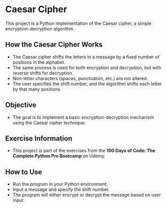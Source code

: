 # Caesar Cipher

This project is a Python implementation of the Caesar cipher, a simple encryption-decryption algorithm.

## How the Caesar Cipher Works
- The Caesar cipher shifts the letters in a message by a fixed number of positions in the alphabet.
- The same process is used for both encryption and decryption, but with reverse shifts for decryption.
- Non-letter characters (spaces, punctuation, etc.) are not altered.
- The user specifies the shift number, and the algorithm shifts each letter by that many positions.

## Objective
- The goal is to implement a basic encryption-decryption mechanism using the Caesar cipher technique.

## Exercise Information
- This project is part of the exercises from the **100 Days of Code: The Complete Python Pro Bootcamp** on Udemy.

## How to Use
- Run the program in your Python environment.
- Input a message and specify the shift number.
- The program will either encrypt or decrypt the message based on user input.
